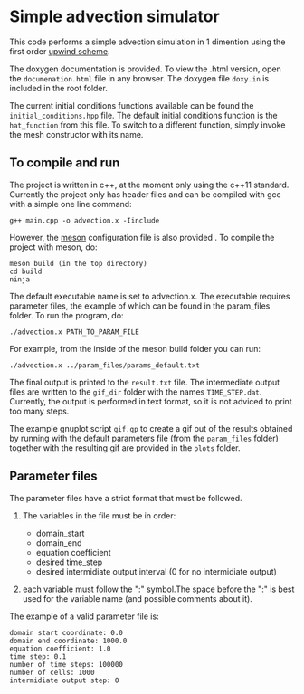 # Simple advection simulator

This code performs a simple advection simulation in 1 dimention using the first order [upwind scheme](https://en.wikipedia.org/wiki/Upwind_scheme).

The doxygen documentation is provided. To view the .html version, open the ``documenation.html`` file in any browser. The doxygen file ``doxy.in`` is included in the root folder.

The current initial conditions functions available can be found the ``initial_conditions.hpp`` file. The default initial conditions function is the ``hat_function`` from this file. To switch to a different function, simply invoke the mesh constructor with its name.

## To compile and run

The project is written in c++, at the moment only using the c++11 standard. Currently the project only has header files and can be compiled with gcc with a simple one line command:

    g++ main.cpp -o advection.x -Iinclude

However, the [meson](https://mesonbuild.com/Manual.html) configuration file is also provided . To compile the project with meson, do: 

    meson build (in the top directory)
    cd build
    ninja

The default executable name is set to advection.x. The executable requires parameter files, the example of which can be found in the param_files folder. To run the program, do:

    ./advection.x PATH_TO_PARAM_FILE

For example, from the inside of the meson build folder you can run: 

    ./advection.x ../param_files/params_default.txt

The final output is printed to the ``result.txt`` file. The intermediate output files are written to the ``gif_dir`` folder with the names ``TIME_STEP.dat``.
Currently, the output is performed in text format, so it is not adviced to print too many steps.  

The example gnuplot script ``gif.gp`` to create a gif out of the results obtained by running with the default parameters file (from the ``param_files`` folder) together with the resulting gif are provided in the ``plots`` folder.

## Parameter files

The parameter files have a strict format that must be followed. 
    
1. The variables in the file must be in order:
   
    * domain_start
    * domain_end
    * equation coefficient
    * desired time_step
    * desired intermidiate output interval (0 for no intermidiate output)
    
2. each variable must follow the ":" symbol.The space before the ":" is best used for the variable name (and possible comments about it).

The example of a valid parameter file is:

```
domain start coordinate: 0.0
domain end coordinate: 1000.0
equation coefficient: 1.0
time step: 0.1
number of time steps: 100000
number of cells: 1000
intermidiate output step: 0

```



